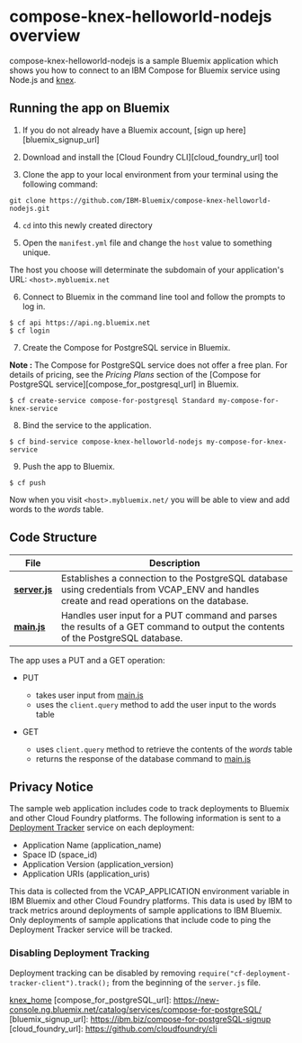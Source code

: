# compose-knex-helloworld-nodejs overview

compose-knex-helloworld-nodejs is a sample Bluemix application which shows you how to connect to an IBM Compose for Bluemix service using Node.js and [knex](knex_home).

## Running the app on Bluemix

1. If you do not already have a Bluemix account, [sign up here][bluemix_signup_url]

2. Download and install the [Cloud Foundry CLI][cloud_foundry_url] tool

3. Clone the app to your local environment from your terminal using the following command:

  ```
  git clone https://github.com/IBM-Bluemix/compose-knex-helloworld-nodejs.git
  ```

4. `cd` into this newly created directory

5. Open the `manifest.yml` file and change the `host` value to something unique.

  The host you choose will determinate the subdomain of your application's URL:  `<host>.mybluemix.net`

6. Connect to Bluemix in the command line tool and follow the prompts to log in.

  ```
  $ cf api https://api.ng.bluemix.net
  $ cf login
  ```

7. Create the Compose for PostgreSQL service in Bluemix.

  **Note :** The Compose for PostgreSQL service does not offer a free plan. For details of pricing, see the _Pricing Plans_ section of the [Compose for PostgreSQL service][compose_for_postgresql_url] in Bluemix.

  ```
  $ cf create-service compose-for-postgresql Standard my-compose-for-knex-service
  ```

8. Bind the service to the application.

  ```
  $ cf bind-service compose-knex-helloworld-nodejs my-compose-for-knex-service
  ```
  
9. Push the app to Bluemix.

  ```
  $ cf push
  ```

Now when you visit `<host>.mybluemix.net/` you will be able to view and add words to the _words_ table.

## Code Structure

| File | Description |
| ---- | ----------- |
|[**server.js**](server.js)|Establishes a connection to the PostgreSQL database using credentials from VCAP_ENV and handles create and read operations on the database. |
|[**main.js**](public/javascripts/main.js)|Handles user input for a PUT command and parses the results of a GET command to output the contents of the PostgreSQL database.|

The app uses a PUT and a GET operation:

- PUT
  - takes user input from [main.js](public/javascript/main.js)
  - uses the `client.query` method to add the user input to the words table

- GET
  - uses `client.query` method to retrieve the contents of the _words_ table
  - returns the response of the database command to [main.js](public/javascript/main.js)

## Privacy Notice
The sample web application includes code to track deployments to Bluemix and other Cloud Foundry platforms. The following information is sent to a [Deployment Tracker](https://github.com/cloudant-labs/deployment-tracker) service on each deployment:

* Application Name (application_name)
* Space ID (space_id)
* Application Version (application_version)
* Application URIs (application_uris)

This data is collected from the VCAP_APPLICATION environment variable in IBM Bluemix and other Cloud Foundry platforms. This data is used by IBM to track metrics around deployments of sample applications to IBM Bluemix. Only deployments of sample applications that include code to ping the Deployment Tracker service will be tracked.

### Disabling Deployment Tracking

Deployment tracking can be disabled by removing `require("cf-deployment-tracker-client").track();` from the beginning of the `server.js` file.

[knex_home](http://knexjs.org/)
[compose_for_postgreSQL_url]: https://new-console.ng.bluemix.net/catalog/services/compose-for-postgreSQL/
[bluemix_signup_url]: https://ibm.biz/compose-for-postgreSQL-signup
[cloud_foundry_url]: https://github.com/cloudfoundry/cli
